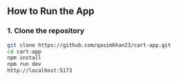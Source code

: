 ## How to Run the App

### 1. Clone the repository

```bash
git clone https://github.com/qasimkhan23/cart-app.git
cd cart-app
npm install
npm run dev
http://localhost:5173
```
